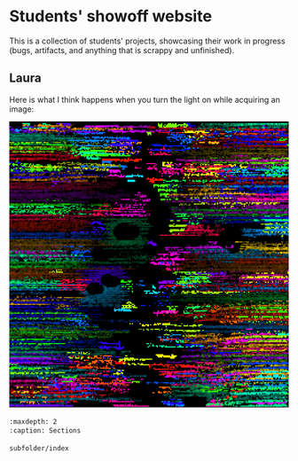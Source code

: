 # Students' showoff website

This is a collection of students' projects, showcasing their work in progress (bugs, artifacts, and anything that is scrappy and unfinished). 

## Laura
Here is what I think happens when you turn the light on while acquiring an image:

![Laura's imaging artifact](_static/laura_imaging_artifact.png)

```{toctree}
:maxdepth: 2
:caption: Sections

subfolder/index
```

